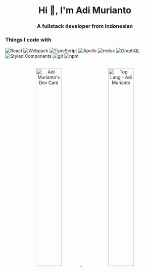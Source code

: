 <h1 align="center">Hi 👋, I'm Adi Murianto</h1>
<h3 align="center">A fullstack developer from Indonesian</h3>

<p>
  <h3>Things I code with</h3>
  <p>
    <img alt="React" src="https://img.shields.io/badge/-React-45b8d8?style=flat-square&logo=react&logoColor=white" />
    <img alt="Webpack" src="https://img.shields.io/badge/-Webpack-8DD6F9?style=flat-square&logo=webpack&logoColor=white" /> 
    <img alt="TypeScript" src="https://img.shields.io/badge/-TypeScript-007ACC?style=flat-square&logo=typescript&logoColor=white" />
    <img alt="Apollo" src="https://img.shields.io/badge/-Apollo%20GraphQL-311C87?style=flat-square&logo=apollo-graphql&logoColor=white" />
    <img alt="redux" src="https://img.shields.io/badge/-Redux-764ABC?style=flat-square&logo=redux&logoColor=white" />
    <img alt="GraphQL" src="https://img.shields.io/badge/-GraphQL-E10098?style=flat-square&logo=graphql&logoColor=white" />
    <img alt="Styled Components" src="https://img.shields.io/badge/-Styled_Components-db7092?style=flat-square&logo=styled-components&logoColor=white" />
    <img alt="git" src="https://img.shields.io/badge/-Git-F05032?style=flat-square&logo=git&logoColor=white" />
    <img alt="npm" src="https://img.shields.io/badge/-NPM-CB3837?style=flat-square&logo=npm&logoColor=white" />
  </p>
</p><br/>

<div align="center">
  <a href="https://app.daily.dev/adimurianto">
    <img src="https://api.daily.dev/devcards/0ab9b601422340db9cf144a207bd6a03.png?r=dr7" width="40%" alt="Adi Murianto's Dev Card"/>
  </a>
  &nbsp;&nbsp;&nbsp;&nbsp;&nbsp;
  <a href="https://github.com/adimurianto">
    <img src="https://github-readme-stats.vercel.app/api/top-langs/?username=adimurianto&layout=donut&bg_color=151515&line_height=300&text_color=fff&title_color=fff" width="40%" alt="Top Lang - Adi Murianto" />
  </a>
</div>
